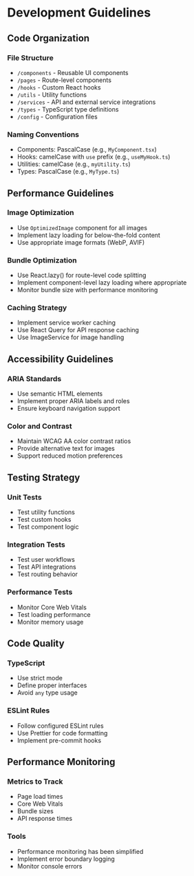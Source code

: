
# Development Guidelines

## Code Organization

### File Structure
- `/components` - Reusable UI components
- `/pages` - Route-level components
- `/hooks` - Custom React hooks
- `/utils` - Utility functions
- `/services` - API and external service integrations
- `/types` - TypeScript type definitions
- `/config` - Configuration files

### Naming Conventions
- Components: PascalCase (e.g., `MyComponent.tsx`)
- Hooks: camelCase with `use` prefix (e.g., `useMyHook.ts`)
- Utilities: camelCase (e.g., `myUtility.ts`)
- Types: PascalCase (e.g., `MyType.ts`)

## Performance Guidelines

### Image Optimization
- Use `OptimizedImage` component for all images
- Implement lazy loading for below-the-fold content
- Use appropriate image formats (WebP, AVIF)

### Bundle Optimization
- Use React.lazy() for route-level code splitting
- Implement component-level lazy loading where appropriate
- Monitor bundle size with performance monitoring

### Caching Strategy
- Implement service worker caching
- Use React Query for API response caching
- Use ImageService for image handling

## Accessibility Guidelines

### ARIA Standards
- Use semantic HTML elements
- Implement proper ARIA labels and roles
- Ensure keyboard navigation support

### Color and Contrast
- Maintain WCAG AA color contrast ratios
- Provide alternative text for images
- Support reduced motion preferences

## Testing Strategy

### Unit Tests
- Test utility functions
- Test custom hooks
- Test component logic

### Integration Tests
- Test user workflows
- Test API integrations
- Test routing behavior

### Performance Tests
- Monitor Core Web Vitals
- Test loading performance
- Monitor memory usage

## Code Quality

### TypeScript
- Use strict mode
- Define proper interfaces
- Avoid `any` type usage

### ESLint Rules
- Follow configured ESLint rules
- Use Prettier for code formatting
- Implement pre-commit hooks

## Performance Monitoring

### Metrics to Track
- Page load times
- Core Web Vitals
- Bundle sizes
- API response times

### Tools
- Performance monitoring has been simplified
- Implement error boundary logging
- Monitor console errors
